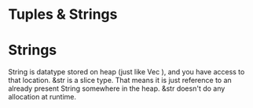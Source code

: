 # Tuples & Strings

# Strings 

String is datatype stored on heap (just like Vec ), and you have access to that location. &str is a slice type. That means it is just reference to an already present String somewhere in the heap. &str doesn't do any allocation at runtime.

